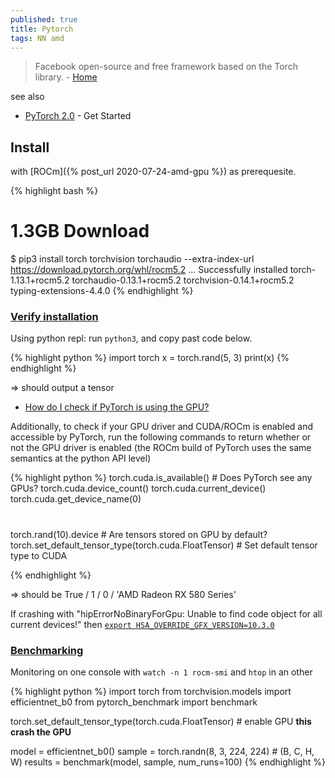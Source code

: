 ```yaml
---
published: true
title: Pytorch
tags: NN amd
---
```

>  Facebook open-source and free framework based on the Torch library. - [Home](https://pytorch.org/)

see also
- [PyTorch 2.0](https://pytorch.org/get-started/pytorch-2.0/) - Get Started

## Install

with [ROCm]({% post_url 2020-07-24-amd-gpu %}) as prerequesite.

{% highlight bash %}
# 1.3GB Download
$ pip3 install torch torchvision torchaudio --extra-index-url https://download.pytorch.org/whl/rocm5.2
...
Successfully installed torch-1.13.1+rocm5.2 torchaudio-0.13.1+rocm5.2 torchvision-0.14.1+rocm5.2 typing-extensions-4.4.0
{% endhighlight %}

### [Verify installation](https://pytorch.org/get-started/locally/#linux-verification)

Using python repl: run `python3`, and copy past code below.

{% highlight python %}
import torch
x = torch.rand(5, 3)
print(x)
{% endhighlight %}

=> should output a tensor

- [How do I check if PyTorch is using the GPU?](https://stackoverflow.com/questions/48152674/how-do-i-check-if-pytorch-is-using-the-gpu)

Additionally, to check if your GPU driver and CUDA/ROCm is enabled and accessible by PyTorch, run the following commands to return whether or not the GPU driver is enabled (the ROCm build of PyTorch uses the same semantics at the python API level)

{% highlight python %}
torch.cuda.is_available()		# Does PyTorch see any GPUs?
torch.cuda.device_count()
torch.cuda.current_device()
torch.cuda.get_device_name(0)
#
torch.rand(10).device			# Are tensors stored on GPU by default?
torch.set_default_tensor_type(torch.cuda.FloatTensor) # Set default tensor type to CUDA

{% endhighlight %}

=> should be True / 1 / 0 / 'AMD Radeon RX 580 Series'

If crashing with "hipErrorNoBinaryForGpu: Unable to find code object for all current devices!" then [`export HSA_OVERRIDE_GFX_VERSION=10.3.0`](https://stackoverflow.com/questions/73575955/pytorch-hiperrornobinaryforgpu-unable-to-find-code-object-for-all-current-devi)

### [Benchmarking](https://github.com/LukasHedegaard/pytorch-benchmark)

Monitoring on one console with `watch -n 1 rocm-smi` and `htop` in an other

{% highlight python %}
import torch
from torchvision.models import efficientnet_b0
from pytorch_benchmark import benchmark

torch.set_default_tensor_type(torch.cuda.FloatTensor) # enable GPU **this crash the GPU**

model = efficientnet_b0()
sample = torch.randn(8, 3, 224, 224)  # (B, C, H, W)
results = benchmark(model, sample, num_runs=100)
{% endhighlight %}

